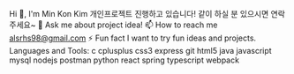 Hi 👋, I'm Min Kon Kim
개인프로젝트 진행하고 있습니다! 같이 하실 분 있으시면 연락주세요~
💬 Ask me about project idea!
📫 How to reach me alsrhs98@gmail.com
⚡ Fun fact I want to try fun ideas and projects.
Languages and Tools:
c
cplusplus
css3
express
git
html5
java
javascript
mysql
nodejs
postman
python
react
spring
typescript
webpack
